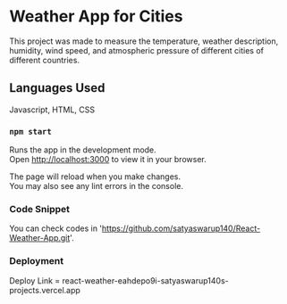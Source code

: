 # Weather App for Cities

This project was made to measure the temperature, weather description, humidity, wind speed, and atmospheric pressure of different cities of different countries.

## Languages Used

Javascript, HTML, CSS

### `npm start`

Runs the app in the development mode.\
Open [http://localhost:3000](http://localhost:3000) to view it in your browser.

The page will reload when you make changes.\
You may also see any lint errors in the console.

### Code Snippet

You can check codes in 'https://github.com/satyaswarup140/React-Weather-App.git'.

### Deployment

Deploy Link = react-weather-eahdepo9i-satyaswarup140s-projects.vercel.app

